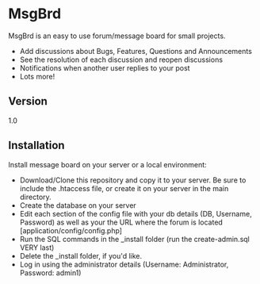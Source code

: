 MsgBrd
=========

MsgBrd is an easy to use forum/message board for small projects.

  - Add discussions about Bugs, Features, Questions and Announcements
  - See the resolution of each discussion and reopen discussions
  - Notifications when another user replies to your post
  - Lots more!

Version
----

1.0

Installation
-----------

Install message board on your server or a local environment:

  - Download/Clone this repository and copy it to your server. Be sure to include the .htaccess file, or create it on your server in the main directory.
  - Create the database on your server
  - Edit each section of the config file with your db details (DB, Username, Password) as well as your the URL where the forum is located [application/config/config.php]
  - Run the SQL commands in the _install folder (run the create-admin.sql VERY last)
  - Delete the _install folder, if you'd like.
  - Log in using the administrator details (Username: Administrator, Password: admin1)
